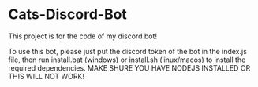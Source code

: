 # Cats-Discord-Bot
This project is for the code of my discord bot!

To use this bot, please just put the discord token of the bot in the index.js file, then run install.bat (windows) or install.sh (linux/macos) to install the required dependencies.
MAKE SHURE YOU HAVE NODEJS INSTALLED OR THIS WILL NOT WORK!
